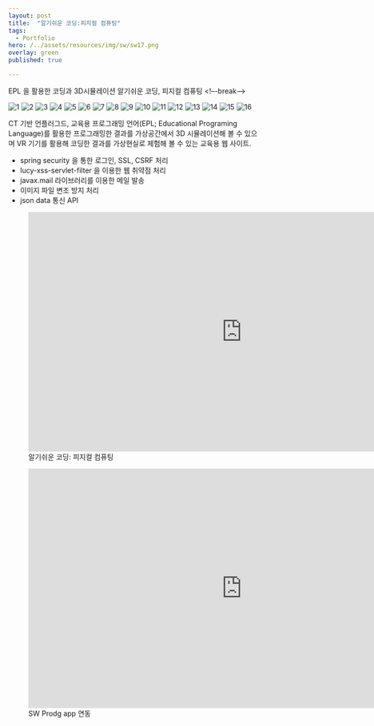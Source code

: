 ```yaml
---
layout: post
title:  "알기쉬운 코딩:피지컬 컴퓨팅"
tags:
  - Portfolio
hero: /../assets/resources/img/sw/sw17.png
overlay: green
published: true

---
```

EPL 을 활용한 코딩과 3D시뮬레이션 알기쉬운 코딩, 피지컬 컴퓨팅
<!–-break-–>

<div class="container">
	<div id="slides">
		<img src="/../assets/resources/img/sw/sw3.png" alt="1">
     	<img src="/../assets/resources/img/sw/sw4.png" alt="2">
     	<img src="/../assets/resources/img/sw/sw5.png" alt="3">
     	<img src="/../assets/resources/img/sw/sw6.png" alt="4">
     	<img src="/../assets/resources/img/sw/sw7.png" alt="5">
     	<img src="/../assets/resources/img/sw/sw8.png" alt="6">
     	<img src="/../assets/resources/img/sw/sw9.png" alt="7">
     	<img src="/../assets/resources/img/sw/sw10.png" alt="8">
     	<img src="/../assets/resources/img/sw/sw11.png" alt="9">
     	<img src="/../assets/resources/img/sw/sw12.png" alt="10">
     	<img src="/../assets/resources/img/sw/sw13.png" alt="11">
     	<img src="/../assets/resources/img/sw/sw14.png" alt="12">
     	<img src="/../assets/resources/img/sw/sw15.png" alt="13">
     	<img src="/../assets/resources/img/sw/sw16.png" alt="14">
     	<img src="/../assets/resources/img/sw/sw17.png" alt="15"> 
     	<img src="/../assets/resources/img/sw/sw18.png" alt="16">
	</div>
</div>

<script src="https://code.jquery.com/jquery-1.9.1.min.js"></script>
<script src="/../assets/resources/lib/slider/js/jquery.slides.min.js"></script>
<script>
	$(function() {
		$('#slides').slidesjs({
        width: 940,
        height: 628,
        play: {
        		active: true,
          		auto: true,
          		interval: 1000,
          		swap: true
        	}
      	});
    });
</script>

CT 기반 언플러그드, 교육용 프로그래밍 언어(EPL; Educational Programing Language)를 활용한 프로그래밍한 결과를 가상공간에서 3D 시뮬레이션해 볼 수 있으며 VR 기기를 활용해 코딩한 결과를 가상현실로 체험해 볼 수 있는 교육용 웹 사이트.

<ul>
	<li>spring security 을 통한 로그인, SSL, CSRF 처리</li>
  	<li>lucy-xss-servlet-filter 을 이용한 웹 취약점 처리</li>
  	<li>javax.mail 라이브러리를 이용한 메일 발송</li>
  	<li>이미지 파일 변조 방지 처리</li>
  	<li>json data 통신 API</li>
</ul>

<figure>
	<iframe width="854" height="480" src="https://www.youtube.com/embed/w9Am9mPuPxQ" frameborder="0" allowfullscreen></iframe>
 	<figcaption>알기쉬운 코딩: 피지컬 컴퓨팅</figcaption>
</figure>

<figure>
	<iframe width="854" height="480" src="https://www.youtube.com/embed/rC-NrdkYRGA" frameborder="0" allowfullscreen></iframe>
 	<figcaption>SW Prodg app 연동</figcaption>
</figure>
